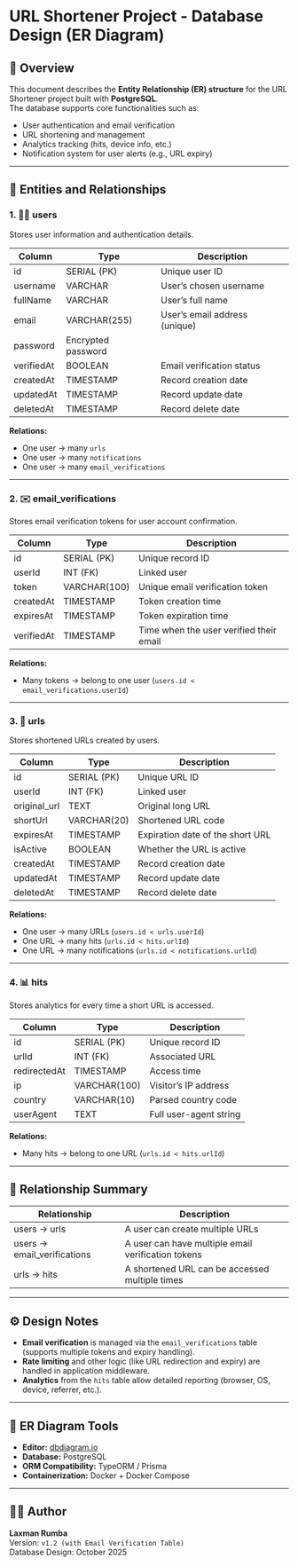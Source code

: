 # URL Shortener Project - Database Design (ER Diagram)

## 📘 Overview

This document describes the **Entity Relationship (ER) structure** for the URL Shortener project built with **PostgreSQL**.  
The database supports core functionalities such as:

- User authentication and email verification  
- URL shortening and management  
- Analytics tracking (hits, device info, etc.)  
- Notification system for user alerts (e.g., URL expiry)

---

## 🧩 Entities and Relationships

### 1. 🧑‍💻 users
Stores user information and authentication details.

| Column | Type | Description |
|---------|------|--------------|
| id | SERIAL (PK) | Unique user ID |
| username | VARCHAR | User’s chosen username |
| fullName | VARCHAR | User’s full name |
| email | VARCHAR(255) | User’s email address (unique) |
| password | Encrypted password |
| verifiedAt | BOOLEAN | Email verification status |
| createdAt | TIMESTAMP | Record creation date |
| updatedAt | TIMESTAMP | Record update date |
| deletedAt | TIMESTAMP | Record delete date |

**Relations:**
- One user → many `urls`
- One user → many `notifications`
- One user → many `email_verifications`

---

### 2. ✉️ email_verifications
Stores email verification tokens for user account confirmation.

| Column | Type | Description |
|---------|------|--------------|
| id | SERIAL (PK) | Unique record ID |
| userId | INT (FK) | Linked user |
| token | VARCHAR(100) | Unique email verification token |
| createdAt | TIMESTAMP | Token creation time |
| expiresAt | TIMESTAMP | Token expiration time |
| verifiedAt | TIMESTAMP | Time when the user verified their email |

**Relations:**
- Many tokens → belong to one user (`users.id < email_verifications.userId`)

---

### 3. 🔗 urls
Stores shortened URLs created by users.

| Column | Type | Description |
|---------|------|--------------|
| id | SERIAL (PK) | Unique URL ID |
| userId | INT (FK) | Linked user |
| original_url | TEXT | Original long URL |
| shortUrl | VARCHAR(20) | Shortened URL code |
| expiresAt | TIMESTAMP | Expiration date of the short URL |
| isActive | BOOLEAN | Whether the URL is active |
| createdAt | TIMESTAMP | Record creation date |
| updatedAt | TIMESTAMP | Record update date |
| deletedAt | TIMESTAMP | Record delete date |

**Relations:**
- One user → many URLs (`users.id < urls.userId`)
- One URL → many hits (`urls.id < hits.urlId`)
- One URL → many notifications (`urls.id < notifications.urlId`)

---

### 4. 📊 hits
Stores analytics for every time a short URL is accessed.

| Column | Type | Description |
|---------|------|--------------|
| id | SERIAL (PK) | Unique record ID |
| urlId | INT (FK) | Associated URL |
| redirectedAt | TIMESTAMP | Access time |
| ip | VARCHAR(100) | Visitor’s IP address |
| country | VARCHAR(10) | Parsed country code |
| userAgent | TEXT | Full user-agent string |

**Relations:**
- Many hits → belong to one URL (`urls.id < hits.urlId`)

---



## 🔗 Relationship Summary

| Relationship | Description |
|---------------|--------------|
| users → urls | A user can create multiple URLs |
| users → email_verifications | A user can have multiple email verification tokens |
| urls → hits | A shortened URL can be accessed multiple times |

---

## ⚙️ Design Notes

- **Email verification** is managed via the `email_verifications` table (supports multiple tokens and expiry handling).  
- **Rate limiting** and other logic (like URL redirection and expiry) are handled in application middleware.  
- **Analytics** from the `hits` table allow detailed reporting (browser, OS, device, referrer, etc.).

---

## 🧩 ER Diagram Tools

- **Editor:** [dbdiagram.io](https://dbdiagram.io)  
- **Database:** PostgreSQL  
- **ORM Compatibility:** TypeORM / Prisma  
- **Containerization:** Docker + Docker Compose

---

## 👨‍💻 Author

**Laxman Rumba**  
Version: `v1.2 (with Email Verification Table)`  
Database Design: October 2025
